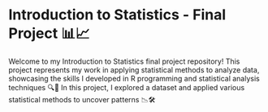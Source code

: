 # Introduction to Statistics - Final Project 📊📈
Welcome to my Introduction to Statistics final project repository! This project represents my work in applying statistical methods to analyze data, showcasing the skills I developed in R programming and statistical analysis techniques 🔍🧮 In this project, I explored a dataset and applied various statistical methods to uncover patterns 📉🛠️
